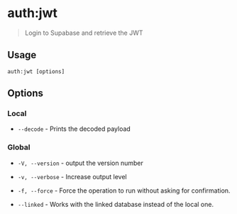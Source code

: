 # auth:jwt

> Login to Supabase and retrieve the JWT

## Usage

```shell
auth:jwt [options]
```

## Options

### Local

* `--decode` - Prints the decoded payload

### Global

* `-V, --version` - output the version number

* `-v, --verbose` - Increase output level

* `-f, --force` - Force the operation to run without asking for confirmation.

* `--linked` - Works with the linked database instead of the local one.
